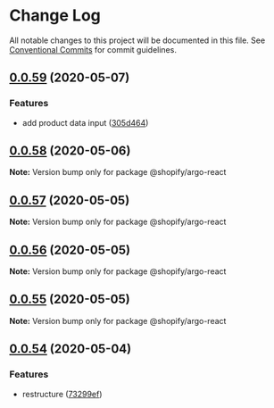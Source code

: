 # Change Log

All notable changes to this project will be documented in this file.
See [Conventional Commits](https://conventionalcommits.org) for commit guidelines.

## [0.0.59](https://github.com/Shopify/app-extension-libs/compare/v0.0.58...v0.0.59) (2020-05-07)


### Features

* add product data input ([305d464](https://github.com/Shopify/app-extension-libs/commit/305d464dff656ee4fc3f702f36601ddba309eeec))





## [0.0.58](https://github.com/Shopify/app-extension-libs/compare/v0.0.57...v0.0.58) (2020-05-06)

**Note:** Version bump only for package @shopify/argo-react





## [0.0.57](https://github.com/Shopify/app-extension-libs/compare/v0.0.56...v0.0.57) (2020-05-05)

**Note:** Version bump only for package @shopify/argo-react





## [0.0.56](https://github.com/Shopify/app-extension-libs/compare/v0.0.55...v0.0.56) (2020-05-05)

**Note:** Version bump only for package @shopify/argo-react





## [0.0.55](https://github.com/Shopify/app-extension-libs/compare/v0.0.54...v0.0.55) (2020-05-05)

**Note:** Version bump only for package @shopify/argo-react





## [0.0.54](https://github.com/Shopify/app-extension-libs/compare/v0.0.53...v0.0.54) (2020-05-04)


### Features

* restructure ([73299ef](https://github.com/Shopify/app-extension-libs/commit/73299efe74d126d1f91b7322e4c030f735a6e4f0))
